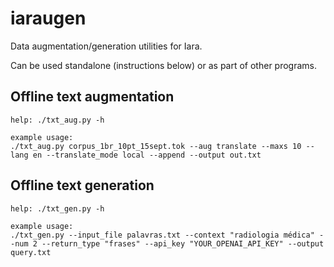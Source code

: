 # iaraugen
Data augmentation/generation utilities for Iara.

Can be used standalone (instructions below) or as part of other programs.

## Offline text augmentation
```
help: ./txt_aug.py -h

example usage:
./txt_aug.py corpus_1br_10pt_15sept.tok --aug translate --maxs 10 --lang en --translate_mode local --append --output out.txt
```

## Offline text generation
```
help: ./txt_gen.py -h

example usage:
./txt_gen.py --input_file palavras.txt --context "radiologia médica" --num 2 --return_type "frases" --api_key "YOUR_OPENAI_API_KEY" --output query.txt
```
